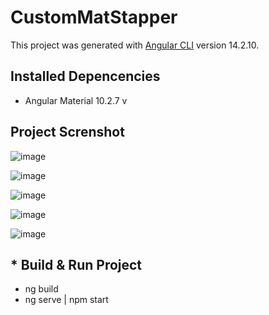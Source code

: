# CustomMatStapper

This project was generated with [Angular CLI](https://github.com/angular/angular-cli) version 14.2.10.

## Installed Depencencies

<ul>
  <li>Angular Material 10.2.7 v</li>
</ul>


## Project Screnshot

![image](https://user-images.githubusercontent.com/100337599/211214250-34b0f748-d82b-4b20-821b-fcac669e412e.png)

![image](https://user-images.githubusercontent.com/100337599/211214263-1190a279-de2b-4ce8-8042-69342a5e8739.png)

![image](https://user-images.githubusercontent.com/100337599/211214318-0b6df8c8-eb49-4881-9153-3493579ea01d.png)

![image](https://user-images.githubusercontent.com/100337599/211214348-eebcae76-7efb-4dcb-bee3-599399d8670d.png)

![image](https://user-images.githubusercontent.com/100337599/211214364-4da46dc5-e941-452a-9b72-a9539ee95ccc.png)



<h2>* Build & Run Project</h2>
<ul>
  <li>ng build</li>
  <li>ng serve | npm start</li>
</ul>
